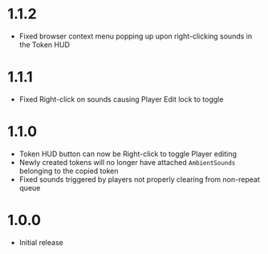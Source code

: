 # 1.1.2

- Fixed browser context menu popping up upon right-clicking sounds in the Token HUD

# 1.1.1

- Fixed Right-click on sounds causing Player Edit lock to toggle

# 1.1.0

- Token HUD button can now be Right-click to toggle Player editing
- Newly created tokens will no longer have attached `AmbientSounds` belonging to the copied token
- Fixed sounds triggered by players not properly clearing from non-repeat queue

# 1.0.0

- Initial release
